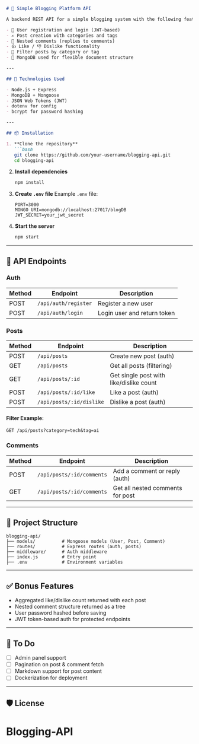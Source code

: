 ````markdown
# 📝 Simple Blogging Platform API

A backend REST API for a simple blogging system with the following features:

- 🔐 User registration and login (JWT-based)
- ✍️ Post creation with categories and tags
- 💬 Nested comments (replies to comments)
- 👍 Like / 👎 Dislike functionality
- 🔎 Filter posts by category or tag
- 🧾 MongoDB used for flexible document structure

---

## 🚀 Technologies Used

- Node.js + Express
- MongoDB + Mongoose
- JSON Web Tokens (JWT)
- dotenv for config
- bcrypt for password hashing

---

## 📦 Installation

1. **Clone the repository**  
   ```bash
   git clone https://github.com/your-username/blogging-api.git
   cd blogging-api
````

2. **Install dependencies**

   ```bash
   npm install
   ```

3. **Create `.env` file**
   Example `.env` file:

   ```env
   PORT=3000
   MONGO_URI=mongodb://localhost:27017/blogDB
   JWT_SECRET=your_jwt_secret
   ```

4. **Start the server**

   ```bash
   npm start
   ```

---

## 🧪 API Endpoints

### Auth

| Method | Endpoint             | Description                 |
| ------ | -------------------- | --------------------------- |
| POST   | `/api/auth/register` | Register a new user         |
| POST   | `/api/auth/login`    | Login user and return token |

### Posts

| Method | Endpoint                 | Description                             |
| ------ | ------------------------ | --------------------------------------- |
| POST   | `/api/posts`             | Create new post (auth)                  |
| GET    | `/api/posts`             | Get all posts (filtering)               |
| GET    | `/api/posts/:id`         | Get single post with like/dislike count |
| POST   | `/api/posts/:id/like`    | Like a post (auth)                      |
| POST   | `/api/posts/:id/dislike` | Dislike a post (auth)                   |

#### Filter Example:

```
GET /api/posts?category=tech&tag=ai
```

### Comments

| Method | Endpoint                  | Description                      |
| ------ | ------------------------- | -------------------------------- |
| POST   | `/api/posts/:id/comments` | Add a comment or reply (auth)    |
| GET    | `/api/posts/:id/comments` | Get all nested comments for post |

---

## 📁 Project Structure

```
blogging-api/
├── models/          # Mongoose models (User, Post, Comment)
├── routes/          # Express routes (auth, posts)
├── middleware/      # Auth middleware
├── index.js         # Entry point
├── .env             # Environment variables
```

---

## ✅ Bonus Features

* Aggregated like/dislike count returned with each post
* Nested comment structure returned as a tree
* User password hashed before saving
* JWT token-based auth for protected endpoints

---

## 📌 To Do

* [ ] Admin panel support
* [ ] Pagination on post & comment fetch
* [ ] Markdown support for post content
* [ ] Dockerization for deployment

---

## 🛡️ License

# Blogging-API
